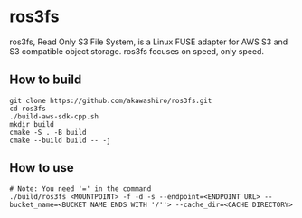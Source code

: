 # ros3fs
ros3fs, Read Only S3 File System, is a Linux FUSE adapter for AWS S3 and S3
compatible object storage. ros3fs focuses on speed, only speed.

## How to build
```
git clone https://github.com/akawashiro/ros3fs.git
cd ros3fs
./build-aws-sdk-cpp.sh
mkdir build
cmake -S . -B build
cmake --build build -- -j
```

## How to use
```
# Note: You need '=' in the command
./build/ros3fs <MOUNTPOINT> -f -d -s --endpoint=<ENDPOINT URL> --bucket_name=<BUCKET NAME ENDS WITH '/''> --cache_dir=<CACHE DIRECTORY>
```

